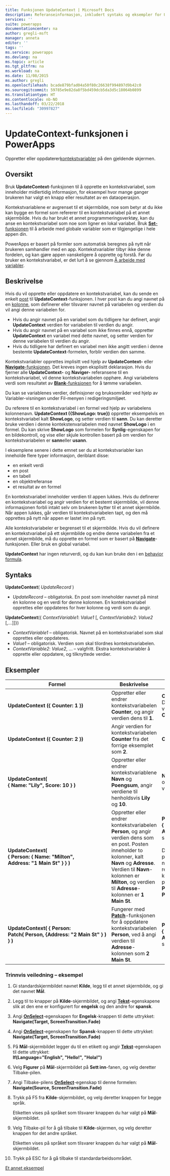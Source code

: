 ```yaml
---
title: Funksjonen UpdateContext | Microsoft Docs
description: Referanseinformasjon, inkludert syntaks og eksempler for UpdateContext-funksjonen i PowerApps
services: ''
suite: powerapps
documentationcenter: na
author: gregli-msft
manager: anneta
editor: ''
tags: ''
ms.service: powerapps
ms.devlang: na
ms.topic: article
ms.tgt_pltfrm: na
ms.workload: na
ms.date: 11/08/2015
ms.author: gregli
ms.openlocfilehash: bcade879bfad04a50f80c26638f994897d9b42c0
ms.sourcegitcommit: 59785e9e82da8f5bd459dcb5da3d5c18064b0899
ms.translationtype: HT
ms.contentlocale: nb-NO
ms.lasthandoff: 03/22/2018
ms.locfileid: "30997827"
---
```

# <a name="updatecontext-function-in-powerapps"></a>UpdateContext-funksjonen i PowerApps
Oppretter eller oppdaterer[kontekstvariabler](../working-with-variables.md#create-a-context-variable) på den gjeldende skjermen.

## <a name="overview"></a>Oversikt
Bruk **UpdateContext**-funksjonen til å opprette en kontekstvariabel, som inneholder midlertidig informasjon, for eksempel hvor mange ganger brukeren har valgt en knapp eller resultatet av en dataoperasjon.

Kontekstvariablene er avgrenset til et skjermbilde, noe som betyr at du ikke kan bygge en formel som refererer til en kontekstvariabel på et annet skjermbilde. Hvis du har brukt et annet programmeringsverktøy, kan du anse en kontekstvariabel som noe som ligner en lokal variabel.  Bruk [ **Set**-funksjonen](function-set.md) til å arbeide med globale variabler som er tilgjengelige i hele appen din.  

PowerApps er basert på formler som automatisk beregnes på nytt når brukeren samhandler med en app.  Kontekstvariabler tilbyr ikke denne fordelen, og kan gjøre appen vanskeligere å opprette og forstå.  Før du bruker en kontekstvariabel, er det lurt å se gjennom [Å arbeide med variabler](../working-with-variables.md).

## <a name="description"></a>Beskrivelse
Hvis du vil opprette eller oppdatere en kontekstvariabel, kan du sende en enkelt [post](../working-with-tables.md#records) til **UpdateContext**-funksjonen. I hver post kan du angi navnet på en [kolonne](../working-with-tables.md#columns), som definerer eller tilsvarer navnet på variabelen og verdien du vil angi denne variabelen for.

* Hvis du angir navnet på en variabel som du tidligere har definert, angir **UpdateContext** verdien for variabelen til verdien du angir.
* Hvis du angir navnet på en variabel som ikke finnes ennå, oppretter **UpdateContext** en variabel med dette navnet, og setter verdien for denne variabelen til verdien du angir.
* Hvis du tidligere har definert en variabel men ikke angitt verdien i denne bestemte **UpdateContext**-formelen, forblir verdien den samme.

Kontekstvariabler opprettes implisitt ved hjelp av **UpdateContext-** eller [ **Navigate**-funksjonen](function-navigate.md).  Det kreves ingen eksplisitt deklarasjon.  Hvis du fjerner alle **UpdateContext-** og **Naviger-** referansene til en kontekstvariabel, vil denne kontekstvariabelen opphøre.  Angi variabelens verdi som resultatet av [**Blank**-funksjonen](function-isblank-isempty.md) for å tømme variabelen.

Du kan se variablenes verdier, definisjoner og bruksområder ved hjelp av Variabler-visningen under Fil-menyen i redigeringsmiljøet.

Du referere til en kontekstvariabel i en formel ved hjelp av variabelens kolonnenavn. **UpdateContext ({ShowLogo: true})** oppretter eksempelvis en kontekstvariabel kalt **ShowLogo**, og setter verdien til **sann**. Du kan deretter bruke verdien i denne kontekstenvariabelen med navnet **ShowLogo** i en formel.  Du kan skrive **ShowLogo** som formelen for **Synlig**-egenskapen for en bildekontroll, og vise eller skjule kontrollen basert på om verdien for kontekstvariabelen er **sann**eller **usann**.

I eksemplene senere i dette emnet ser du at kontekstvariabler kan inneholde flere typer informasjon, deriblant disse:

* en enkelt verdi
* en post
* en tabell
* en objektreferanse
* et resultat av en formel

En kontekstvariabel inneholder verdien til appen lukkes.  Hvis du definerer en kontekstvariabel og angir verdien for et bestemt skjermbilde, vil denne informasjonen forbli intakt selv om brukeren bytter til et annet skjermbilde.  Når appen lukkes, går verdien til kontekstvariabelen tapt, og den må opprettes på nytt når appen er lastet inn på nytt.  

Alle kontekstvariabeler er begrenset til et skjermbilde. Hvis du vil definere en kontekstvariabel på ett skjermbilde og endre denne variabelen fra et annet skjermbilde, må du opprette en formel som er basert på **[Navigate](function-navigate.md)**-funksjonen.  Eller bruk en global variabel.

**UpdateContext** har ingen returverdi, og du kan kun bruke den i en [behavior formula](../working-with-formulas-in-depth.md).

## <a name="syntax"></a>Syntaks
**UpdateContext**( *UpdateRecord* )

* *UpdateRecord* – obligatorisk. En post som inneholder navnet på minst én kolonne og en verdi for denne kolonnen. En kontekstvariabel opprettes eller oppdateres for hver kolonne og verdi som du angir.

**UpdateContext**({ *ContextVariable1*: *Value1* [, *ContextVariable2*: *Value2* [,...]]})

* *ContextVariable1* – obligatorisk.  Navnet på en kontekstvariabel som skal opprettes eller oppdateres.
* *Value1* – obligatorisk.  Verdien som skal tilordnes kontekstvariabelen.
* *ContextVariable2*: *Value2*, ... – valgfritt. Ekstra kontekstvariabler å opprette eller oppdatere, og tilknyttede verdier.

## <a name="examples"></a>Eksempler
| Formel | Beskrivelse | Resultat |
| --- | --- | --- |
| **UpdateContext ({&nbsp;Counter:&nbsp;1&nbsp;})** |Oppretter eller endrer kontekstvariabelen **Counter**, og angir verdien dens til **1**. |**Counter** har verdien **1**. Du kan referere til denne variabelen med navnet **Counter** i en formel. |
| **UpdateContext ({&nbsp;Counter:&nbsp;2&nbsp;})** |Angir verdien for kontekstvariabelen **Counter** fra det forrige eksemplet som **2**. |**Counter** har verdien **2**. |
| **UpdateContext( {&nbsp;Name:&nbsp;"Lily",&nbsp;Score:&nbsp;10&nbsp;} )** |Oppretter eller endrer kontekstvariablene **Navn** og **Poengsum**, angir verdiene til henholdsvis **Lily** og **10**. |**Navn** har verdien **Lily**, og **Poengsum** har verdien **10**. |
| **UpdateContext( {&nbsp;Person:&nbsp;{&nbsp;Name:&nbsp;"Milton", Address:&nbsp;"1&nbsp;Main&nbsp;St"&nbsp;}&nbsp;} )** |Oppretter eller endrer kontekstvariabelen **Person**, og angir verdien dens som en post. Posten inneholder to kolonner, kalt **Navn** og **Adresse**. Verdien til **Navn**-kolonnen er **Milton**, og verdien til **Adresse**-kolonnen er **1 Main St**. |**Person** har posten **{&nbsp;Name:&nbsp;"Milton", Address:&nbsp;"1&nbsp;Main&nbsp;St"&nbsp;}&nbsp;}** som verdi.<br><br>Du kan referere til denne posten som helhet med navnet **Person**, eller referere til en individuell kolonne for denne posten med **Person.Name** eller **Person.Address**. |
| **UpdateContext( {&nbsp;Person: Patch(&nbsp;Person,&nbsp;{Address:&nbsp;"2&nbsp;Main&nbsp;St"&nbsp;}&nbsp;) }&nbsp;)** |Fungerer med **[Patch](function-patch.md)**-funksjonen for å oppdatere kontekstvariabelen **Person**, ved å angi verdien til **Adresse**-kolonnen som **2 Main St**. |**Person** har nå posten **{&nbsp;Name:&nbsp;"Milton", Address:&nbsp;"2&nbsp;Main&nbsp;St"&nbsp;}&nbsp;}** som verdi. |

### <a name="step-by-step-example"></a>Trinnvis veiledning – eksempel
1. Gi standardskjermbildet navnet **Kilde**, legg til et annet skjermbilde, og gi det navnet **Mål**.
2. Legg til to knapper på **Kilde**-skjermbildet, og angi  **[Tekst](../controls/properties-core.md)**-egenskapene slik at den ene er konfigurert for **engelsk** og den andre for **spansk**.
3. Angi **[OnSelect](../controls/properties-core.md)**-egenskapen for **Engelsk**-knappen til dette uttrykket:<br>**Navigate(Target, ScreenTransition.Fade)**
4. Angi **[OnSelect](../controls/properties-core.md)**-egenskapen for **Spansk**-knappen til dette uttrykket:<br>**Navigate(Target, ScreenTransition.Fade)**
5. På **Mål**-skjermbildet legger du til en etikett og angir **[Tekst](../controls/properties-core.md)**-egenskapen til dette uttrykket:<br>**If(Language="English", "Hello!", "Hola!")**
6. Velg **Figurer** på **Mål**-skjermbildet på **Sett inn**-fanen, og velg deretter Tilbake-pilen.
7. Angi Tilbake-pilens **[OnSelect](../controls/properties-core.md)**-egenskap til denne formelen:<br>**Navigate(Source, ScreenTransition.Fade)**
8. Trykk på F5 fra **Kilde**-skjermbildet, og velg deretter knappen for begge språk.
   
    Etiketten vises på språket som tilsvarer knappen du har valgt på **Mål**-skjermbildet.
9. Velg Tilbake-pil for å gå tilbake til **Kilde**-skjermen, og velg deretter knappen for det andre språket.
   
    Etiketten vises på språket som tilsvarer knappen du har valgt på **Mål**-skjermbildet.
10. Trykk på ESC for å gå tilbake til standardarbeidsområdet.

[Et annet eksempel](../add-screen-context-variables.md)


